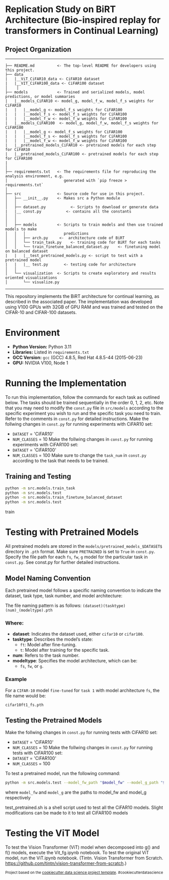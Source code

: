 # Replication Study on BiRT Architecture (Bio-inspired replay for transformers in Continual Learning)

## Project Organization
------------
    ├── README.md          <- The top-level README for developers using this project.
    ├── data
    |   |__ViT_CiFAR10_data <- CiFAR10 dataset
    |   |__VIT_CiFAR100_data <- CiFAR100 dataset
    │    │
    ├── models             <- Trained and serialized models, model predictions, or model summaries
    |   |__models_CiFAR10 <- model_g, model_f_w, model_f_s weights for CiFAR10
    |   |   |__model_g <- model_f_s weights for CiFAR100
    |   |   |__model_f_s <- model_f_s weights for CiFAR100
    |   |   |__model_f_w <- model_f_w weights for CiFAR100 
    |   |__models_CiFAR100  <- model_g, model_f_w, model_f_s weights for CiFAR100
    |   |   |__model_g <- model_f_s weights for CiFAR100
    |   |   |__model_f_s <- model_f_s weights for CiFAR100
    |   |   |__model_f_w <- model_f_w weights for CiFAR100 
    |   |__pretrained_models_CiFAR10 <- pretrained models for each step for CiFAR10
    |   |__pretrained_models_CiFAR100 <- pretrained models for each step for CiFAR100
    |
    │
    ├── requirements.txt   <- The requirements file for reproducing the analysis environment, e.g.
    │                         generated with `pip freeze > requirements.txt`
    │
    ├── src                <- Source code for use in this project.
    │   ├── __init__.py    <- Makes src a Python module
    │   │
    │   ├── dataset.py           <- Scripts to download or generate data
    |   |__ const.py           <- contains all the constants
    │   │
    │   │
    │   ├── models         <- Scripts to train models and then use trained models to make
    │   │   │                 predictions
    │   │   ├── arch.py     <-  architecture code of BiRT
    │   │   └── train_task.py    <- training code for BiRT for each tasks
    │   │   └── train_finetune_balanced_dataset.py    <- finetuning model on balanced dataset
    |   |   |__test_pretrained_models.py <- script to test with a pretrained model
    |   |   |__ test.py       <- testing code for architecture
    │   │
    │   └── visualization  <- Scripts to create exploratory and results oriented visualizations
    │       └── visualize.py

--------

This repository implements the BiRT architecture for continual learning, as described in the associated paper. The implementation was developed using V100 GPUs with 32GB of GPU RAM and was trained and tested on the CIFAR-10 and CIFAR-100 datasets.

# Environment

- **Python Version:** Python 3.11
- **Libraries:** Listed in `requirements.txt`
- **GCC Version:** `gcc` (GCC) 4.8.5, Red Hat 4.8.5-44 (2015-06-23)
- **GPU:** NVIDIA V100, Node 1

# Running the Implementation

To run this implementation, follow the commands for each task as outlined below. The tasks should be trained sequentially in the order 0, 1, 2, etc. 
Note that you may need to modify the `const.py` file in `src/models` according to the specific experiment you wish to run and the specific task you need to train. Refer to the comments in `const.py` for detailed instructions.
Make the follwing changes in `const.py` for running experiments with CiFAR10 set:
* `DATASET` = 'CiFAR10'
* `NUM_CLASSES` = 10
Make the follwing changes in `const.py` for running experiments with CiFAR100 set:
* `DATASET` = 'CiFAR100'
* `NUM_CLASSES` = 100
Make sure to change the `task_num` in `const.py` according to the task that needs to be trained.

## Training and Testing

```bash
python -m src.models.train_task
python -m src.models.test
python -m src.models.train_finetune_balanced_dataset
python -m src.models.test
```
train
# Testing with Pretrained Models

All pretrained models are stored in the `models/pretrained_models_$DATASET$` directory in `.pth` format. Make sure `PRETRAINED` is set to `True` in `const.py`. Specify the file path for each `fs`, `fw`, `g` model for the particular task in `const.py`. See const.py for further detailed instructions.

## Model Naming Convention

Each pretrained model follows a specific naming convention to indicate the dataset, task type, task number, and model architecture:

The file naming pattern is as follows: `(dataset)(tasktype)(num)_(modeltype).pth`

### Where:
- **dataset**: Indicates the dataset used, either `cifar10` or `cifar100`.
- **tasktype**: Describes the model’s state:
  - `ft`: Model after fine-tuning.
  - `t`: Model after training for the specific task.
- **num**: Refers to the task number.
- **modeltype**: Specifies the model architecture, which can be:
  - `fs`, `fw`, or `g`.

### Example

For a `CIFAR-10` model `fine-tuned` for `task 1` with model architecture `fs`, the file name would be:

`cifar10ft1_fs.pth`


## Testing the Pretrained Models
Make the follwing changes in `const.py` for running tests with CiFAR10 set:
* `DATASET` = 'CiFAR10'
* `NUM_CLASSES` = 10
Make the follwing changes in `const.py` for running tests with CiFAR100 set:
* `DATASET` = 'CiFAR100'
* `NUM_CLASSES` = 100

To test a pretrained model, run the following command:

```bash
python -m src.models.test --model_fw_path "$model_fw" --model_g_path "$model_g"
```
where `model_fw` and `model_g` are the paths to model_fw and model_g respectively

test_pretrained.sh is a shell script used to test all the CiFAR10 models. Slight modifications can be made to it to test all CiFAR100 models
# Testing the ViT Model

To test the Vision Transformer (ViT) model when decomposed into g() and f() models, execute the Vit_fg.ipynb notebook. To test the original ViT model, run the ViT.ipynb notebook. (Tintn. Vision Transformer from Scratch. https://github.com/tintn/vision-transformer-from-scratch.)

<p><small>Project based on the <a target="_blank" href="https://drivendata.github.io/cookiecutter-data-science/">cookiecutter data science project template</a>. #cookiecutterdatascience</small></p>
